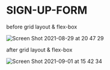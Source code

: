 # SIGN-UP-FORM

before grid layout & flex-box

![Screen Shot 2021-08-29 at 20 47 29](https://user-images.githubusercontent.com/89732252/131260341-a5b426f2-9c49-45ab-9128-877aebc1adc2.png)


after grid layout & flex-box

![Screen Shot 2021-09-01 at 15 42 34](https://user-images.githubusercontent.com/89732252/131673228-c34135ae-cb40-405d-a248-e2f85a9ad3d8.png)
